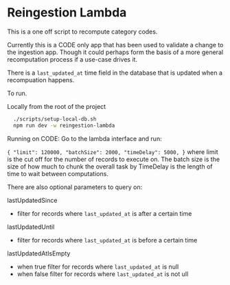 # Reingestion Lambda

This is a one off script to recompute category codes. 

Currently this is a CODE only app that has been used to validate a change to the ingestion app. Though it could perhaps form the basis of a more general recomputation process if a use-case drives it.

There is a `last_updated_at` time field in the database that is updated when a recompuation happens.

To run.

Locally from the root of the project
```bash
  ./scripts/setup-local-db.sh
  npm run dev -w reingestion-lambda
```

Running on CODE:
Go to the lambda interface and run:

`
    {
    "limit": 120000,
    "batchSize": 2000,
    "timeDelay": 5000,
    }
`
where limit is the cut off for the number of records to execute on.
The batch size is the size of how much to chunk the overall task by
TimeDelay is the length of time to wait between computations.

There are also optional parameters to query on:

lastUpdatedSince
- filter for records where `last_updated_at` is after a certain time

lastUpdatedUntil
- filter for records where `last_updated_at` is before a certain time

lastUpdatedAtIsEmpty
- when true filter for records where `last_updated_at` is null
- when false filter for records where `last_updated_at` is not ull